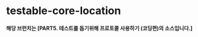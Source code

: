 testable-core-location
======================

#### 해당 브런치는 [PART5. 테스트를 돕기위해 프로토콜 사용하기 (코딩편)의 소스입니다.]
